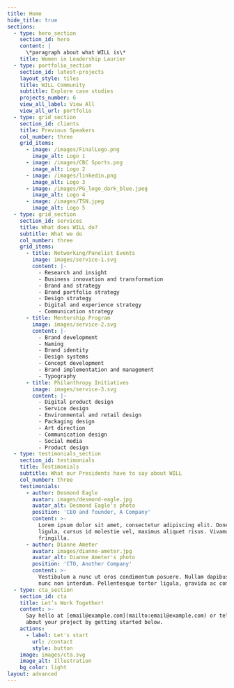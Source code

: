 ```yaml
---
title: Home
hide_title: true
sections:
  - type: hero_section
    section_id: hero
    content: |
      \*paragraph about what WILL is\*
    title: Women in Leadership Laurier
  - type: portfolio_section
    section_id: latest-projects
    layout_style: tiles
    title: WILL Community
    subtitle: Explore case studies
    projects_number: 6
    view_all_label: View All
    view_all_url: portfolio
  - type: grid_section
    section_id: clients
    title: Previous Speakers
    col_number: three
    grid_items:
      - image: /images/FinalLogo.png
        image_alt: Logo 1
      - image: /images/CBC Sports.png
        image_alt: Logo 2
      - image: /images/linkedin.png
        image_alt: Logo 3
      - image: /images/PG_logo_dark_blue.jpeg
        image_alt: Logo 4
      - image: /images/TSN.jpeg
        image_alt: Logo 5
  - type: grid_section
    section_id: services
    title: What does WILL do?
    subtitle: What we do
    col_number: three
    grid_items:
      - title: Networking/Panelist Events
        image: images/service-1.svg
        content: |-
          - Research and insight
          - Business innovation and transformation
          - Brand and strategy
          - Brand portfolio strategy
          - Design strategy
          - Digital and experience strategy
          - Communication strategy
      - title: Mentorship Program
        image: images/service-2.svg
        content: |-
          - Brand development
          - Naming
          - Brand identity
          - Design systems
          - Concept development
          - Brand implementation and management
          - Typography
      - title: Philanthropy Initiatives
        image: images/service-3.svg
        content: |-
          - Digital product design
          - Service design
          - Environmental and retail design
          - Packaging design
          - Art direction
          - Communication design
          - Social media
          - Product design
  - type: testimonials_section
    section_id: testimonials
    title: Testimonials
    subtitle: What our Presidents have to say about WILL
    col_number: three
    testimonials:
      - author: Desmond Eagle
        avatar: images/desmond-eagle.jpg
        avatar_alt: Desmond Eagle's photo
        position: 'CEO and founder, A Company'
        content: >-
          Lorem ipsum dolor sit amet, consectetur adipiscing elit. Donec nisl
          ligula, cursus id molestie vel, maximus aliquet risus. Vivamus in nibh
          fringilla.
      - author: Dianne Ameter
        avatar: images/dianne-ameter.jpg
        avatar_alt: Dianne Ameter's photo
        position: 'CTO, Another Company'
        content: >-
          Vestibulum a nunc ut eros condimentum posuere. Nullam dapibus quis
          nunc non interdum. Pellentesque tortor ligula, gravida ac commodo eu.
  - type: cta_section
    section_id: cta
    title: Let’s Work Together!
    content: >-
      Say hello at [email@example.com](mailto:email@example.com) or tell us more
      about your project by getting started below.
    actions:
      - label: Let's start
        url: /contact
        style: button
    image: images/cta.svg
    image_alt: Illustration
    bg_color: light
layout: advanced
---
```

